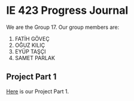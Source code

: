 
# IE 423 Progress Journal

We are the Group 17. Our group members are:
1. FATİH GÖVEÇ
2. OĞUZ KILIÇ
3. EYÜP TAŞÇI
4. SAMET PARLAK


## Project Part 1
[Here](fatihgovec/files./blob/master/Quality_Control_Project1.html) is our Project Part 1.
